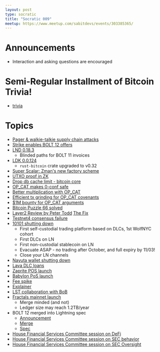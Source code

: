 ```yaml
---
layout: post
type: socratic
title: "Socratic 009"
meetup: https://www.meetup.com/sabitdevs/events/303385365/
---
```


# Announcements

- Interaction and asking questions are encouraged

# Semi-Regular Installment of Bitcoin Trivia!

- [trivia](https://x.com/base58btc/status/1836907651034464435)

# Topics

- [Pager &amp; walkie-talkie supply chain attacks](https://apnews.com/article/lebanon-israel-exploding-pagers-hezbollah-syria-ce6af3c2e6de0a0dddfae48634278288)
- [Strike enables BOLT 12 offers](https://strike.me/blog/bolt12-offers/)
- [LND 0.18.3](https://x.com/roasbeef/status/1835807639374274786)
  - Blinded paths for BOLT 11 invoices
- [LDK 0.0.124](https://github.com/lightningdevkit/rust-lightning/releases/tag/v0.0.124)
  - `rust-bitcoin` crate upgraded to v0.32
- [Super Scalar: Zman's new factory scheme](https://delvingbitcoin.org/t/superscalar-laddered-timeout-tree-structured-decker-wattenhofer-factories/1143)
- [UTXO proof in ZK](https://github.com/halseth/utxozkp)
- [Drop db cache limit - bitcoin core](https://github.com/bitcoin/bitcoin/pull/28358)
- [OP_CAT makes 0-conf safe](https://x.com/matthewjablack/status/1826408792436687355)
- [Better multiplication with OP_CAT](https://x.com/StarkWareLtd/status/1828059215283335547)
- [Efficient tx grinding for OP_CAT covenants](https://delvingbitcoin.org/t/efficient-multi-input-transaction-grinding-for-op-cat-based-bitcoin-covenants/1080)
- [$1M bounty for OP_CAT arguments](https://groups.google.com/g/bitcoindev/c/awBtvpXKBcw)
- [Bitcoin Puzzle 66 solved](https://news.ycombinator.com/item?id=41547395)
- [Layer2 Review by Peter Todd](https://petertodd.org/2024/covenant-dependent-layer-2-review) [The Fix](https://github.com/bitcoin/bitcoin/pull/30647)
- [Testnet4 consensus failure](https://github.com/bitcoin/bitcoin/issues/30786)
- [10101 shutting down](https://10101.finance/blog/10101-is-shutting-down/)
  - First self-custodial trading platform based on DLCs, 1st WolfNYC cohort
  - First DLCs on LN
  - First non-custodial stablecoin on LN
  - Evacuate ASAP - no trading after October, and full expiry by 11/03!
  - Close your LN channels
- [Nayuta wallet shutting down](https://medium.com/nayuta-en/announcement-of-nayuta-inc-closure-d08b17c73dd8)
- [Lava DLC loans](https://github.com/lava-xyz/loans-paper/blob/960b91af83513f6a17d87904457e7a9e786b21e0/loans_v2.pdf)
- [Zaprite POS launch](https://x.com/willcole/status/1829235636114530653)
- [Babylon PoS launch](https://x.com/babylonlabs_io/status/1826584639147848087)
 - [Fee spike](https://x.com/mononautical/status/1826604180251050388)
 - [Explainer](https://x.com/babylonlabs_io/status/1823315519417508314)
 - [LST collaboration with BoB](https://decrypt.co/247257/native-btc-staking-bitcoin-layer-2-networks-babylon)
- [Fractals mainnet launch](https://www.fractalbitcoin.io/updates/fractal-mainnet-launches-press-release)
  - Merge minded (and not)
  - Ledger size may reach 1.2TB/year
- BOLT 12 merged into Lightning spec
  - [Announcement](https://stacker.news/items/698612)
  - [Merge](https://github.com/lightning/bolts/commit/aed3d28d5a202a0dd7b037fca4c04f58242fa909)
  - [Spec](https://github.com/lightning/bolts/blob/master/12-offer-encoding.md)
- [House Financial Services Committee session on DeFi](https://financialservices.house.gov/calendar/eventsingle.aspx?EventID=409331)
- [House Financial Services Committee session on SEC behavior](https://financialservices.house.gov/calendar/eventsingle.aspx?EventID=409360)
- [House Financial Services Committee session on SEC Oversight](https://financialservices.house.gov/calendar/eventsingle.aspx?EventID=409374)
